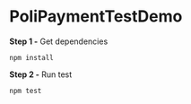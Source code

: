 # PoliPaymentTestDemo

**Step 1 -** Get dependencies

```
npm install
```
**Step 2 -** Run test
```
npm test
```
